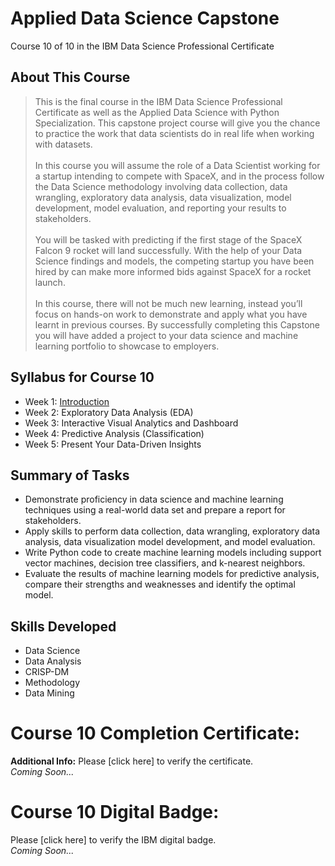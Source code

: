# Applied Data Science Capstone
Course 10 of 10 in the IBM Data Science Professional Certificate
## About This Course
> This is the final course in the IBM Data Science Professional Certificate as well as the Applied Data Science with Python Specialization. This capstone project course will give you the chance to practice the work that data scientists do in real life when working with datasets.<br><br>
> In this course you will assume the role of a Data Scientist working for a startup intending to compete with SpaceX, and in the process follow the Data Science methodology involving data collection, data wrangling, exploratory data analysis, data visualization, model development, model evaluation, and reporting your results to stakeholders. <br><br>
> You will be tasked with predicting if the first stage of the SpaceX Falcon 9 rocket will land successfully. With the help of your Data Science findings and models, the competing startup you have been hired by can make more informed bids against SpaceX for a rocket launch. <br><br>
> In this course, there will not be much new learning, instead you’ll focus on hands-on work to demonstrate and apply what you have learnt in previous courses.  By successfully completing this Capstone you will have added a project to your data science and machine learning portfolio to showcase to employers.
## Syllabus for Course 10
- Week 1: [Introduction](https://github.com/KailaniBailey/IBM-Data-Science-Professional-Certificate/tree/main/10.%20Applied%20Data%20Science%20Capstone/Week%201:%20Introduction)
- Week 2: Exploratory Data Analysis (EDA)
- Week 3: Interactive Visual Analytics and Dashboard
- Week 4: Predictive Analysis (Classification)
- Week 5: Present Your Data-Driven Insights
## Summary of Tasks
- Demonstrate proficiency in data science and machine learning techniques using a real-world data set and prepare a report for stakeholders.
- Apply skills to perform data collection, data wrangling, exploratory data analysis, data visualization model development, and model evaluation.
- Write Python code to create machine learning models including support vector machines, decision tree classifiers, and k-nearest neighbors.
- Evaluate the results of machine learning models for predictive analysis, compare their strengths and weaknesses and identify the optimal model.
## Skills Developed
- Data Science
- Data Analysis
- CRISP-DM
- Methodology
- Data Mining
# Course 10 Completion Certificate:
**Additional Info:** Please [click here] to verify the certificate. <br>
*Coming Soon...*
# Course 10 Digital Badge:
Please [click here] to verify the IBM digital badge.<br>
*Coming Soon...*
